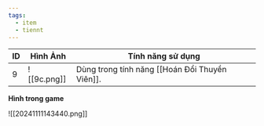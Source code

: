 ```yaml
---
tags:
  - item
  - tiennt
---
```


| ID  | Hình Ảnh    | Tính năng sử dụng                              |
| --- | ----------- | ---------------------------------------------- |
| 9   | ![[9c.png]] | Dùng trong tính năng [[Hoán Đổi Thuyền Viên]]. |
**Hình trong game**

![[20241111143440.png]]

